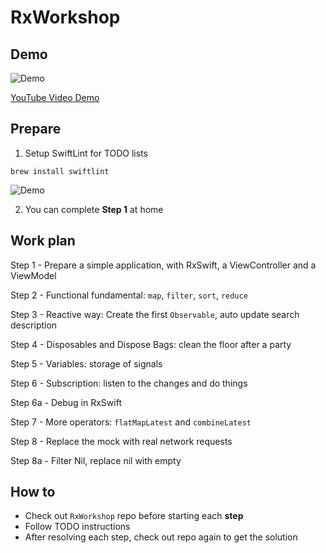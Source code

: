 # RxWorkshop

## Demo
![Demo](https://github.com/khoitruongminh/RxWorkshop/blob/master/demo.gif?raw=true)

[YouTube Video Demo](https://www.youtube.com/watch?v=cYTgXuiw248)

## Prepare

1. Setup SwiftLint for TODO lists
```
brew install swiftlint
```
![Demo](https://github.com/khoitruongminh/RxWorkshop/blob/master/swiftlint.png?raw=true)

2. You can complete **Step 1** at home

## Work plan

Step 1 - Prepare a simple application, with RxSwift, a ViewController and a ViewModel

Step 2 - Functional fundamental: `map`, `filter`, `sort`, `reduce`

Step 3 - Reactive way: Create the first `Observable`, auto update search description

Step 4 - Disposables and Dispose Bags: clean the floor after a party

Step 5 - Variables: storage of signals

Step 6 - Subscription: listen to the changes and do things

Step 6a - Debug in RxSwift
	
Step 7 - More operators: `flatMapLatest` and `combineLatest`

Step 8 - Replace the mock with real network requests

Step 8a - Filter Nil, replace nil with empty

## How to

- Check out `RxWorkshop` repo before starting each **step**
- Follow TODO instructions
- After resolving each step, check out repo again to get the solution
